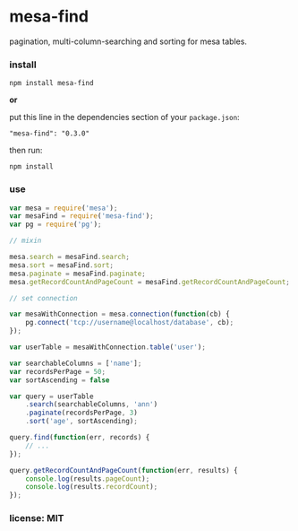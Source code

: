 # mesa-find

pagination, multi-column-searching and sorting for mesa tables.

### install

```
npm install mesa-find
```

**or**

put this line in the dependencies section of your `package.json`:

```
"mesa-find": "0.3.0"
```

then run:

```
npm install
```

### use

```javascript
var mesa = require('mesa');
var mesaFind = require('mesa-find');
var pg = require('pg');

// mixin

mesa.search = mesaFind.search;
mesa.sort = mesaFind.sort;
mesa.paginate = mesaFind.paginate;
mesa.getRecordCountAndPageCount = mesaFind.getRecordCountAndPageCount;

// set connection

var mesaWithConnection = mesa.connection(function(cb) {
    pg.connect('tcp://username@localhost/database', cb);
});

var userTable = mesaWithConnection.table('user');

var searchableColumns = ['name'];
var recordsPerPage = 50;
var sortAscending = false

var query = userTable
    .search(searchableColumns, 'ann')
    .paginate(recordsPerPage, 3)
    .sort('age', sortAscending);

query.find(function(err, records) {
    // ...
});

query.getRecordCountAndPageCount(function(err, results) {
    console.log(results.pageCount);
    console.log(results.recordCount);
});

```

### license: MIT
